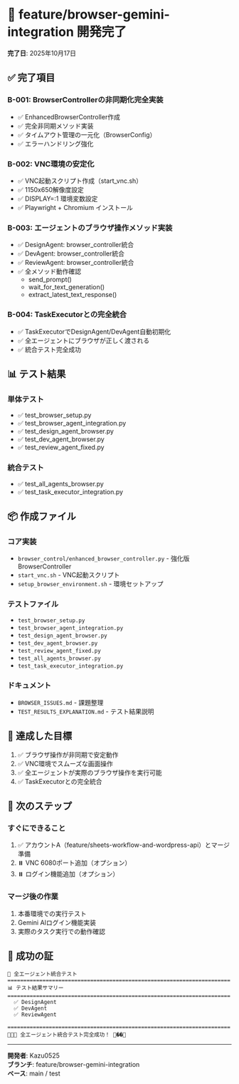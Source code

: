 # 🎉 feature/browser-gemini-integration 開発完了

**完了日**: 2025年10月17日

## ✅ 完了項目

### B-001: BrowserControllerの非同期化完全実装
- ✅ EnhancedBrowserController作成
- ✅ 完全非同期メソッド実装
- ✅ タイムアウト管理の一元化（BrowserConfig）
- ✅ エラーハンドリング強化

### B-002: VNC環境の安定化
- ✅ VNC起動スクリプト作成（start_vnc.sh）
- ✅ 1150x650解像度設定
- ✅ DISPLAY=:1 環境変数設定
- ✅ Playwright + Chromium インストール

### B-003: エージェントのブラウザ操作メソッド実装
- ✅ DesignAgent: browser_controller統合
- ✅ DevAgent: browser_controller統合
- ✅ ReviewAgent: browser_controller統合
- ✅ 全メソッド動作確認
  - send_prompt()
  - wait_for_text_generation()
  - extract_latest_text_response()

### B-004: TaskExecutorとの完全統合
- ✅ TaskExecutorでDesignAgent/DevAgent自動初期化
- ✅ 全エージェントにブラウザが正しく渡される
- ✅ 統合テスト完全成功

## 📊 テスト結果

### 単体テスト
- ✅ test_browser_setup.py
- ✅ test_browser_agent_integration.py
- ✅ test_design_agent_browser.py
- ✅ test_dev_agent_browser.py
- ✅ test_review_agent_fixed.py

### 統合テスト
- ✅ test_all_agents_browser.py
- ✅ test_task_executor_integration.py

## 📦 作成ファイル

### コア実装
- `browser_control/enhanced_browser_controller.py` - 強化版BrowserController
- `start_vnc.sh` - VNC起動スクリプト
- `setup_browser_environment.sh` - 環境セットアップ

### テストファイル
- `test_browser_setup.py`
- `test_browser_agent_integration.py`
- `test_design_agent_browser.py`
- `test_dev_agent_browser.py`
- `test_review_agent_fixed.py`
- `test_all_agents_browser.py`
- `test_task_executor_integration.py`

### ドキュメント
- `BROWSER_ISSUES.md` - 課題整理
- `TEST_RESULTS_EXPLANATION.md` - テスト結果説明

## 🎯 達成した目標

1. ✅ ブラウザ操作が非同期で安定動作
2. ✅ VNC環境でスムーズな画面操作
3. ✅ 全エージェントが実際のブラウザ操作を実行可能
4. ✅ TaskExecutorとの完全統合

## 🔄 次のステップ

### すぐにできること
1. ✅ アカウントA（feature/sheets-workflow-and-wordpress-api）とマージ準備
2. ⏸️ VNC 6080ポート追加（オプション）
3. ⏸️ ログイン機能追加（オプション）

### マージ後の作業
1. 本番環境での実行テスト
2. Gemini AIログイン機能実装
3. 実際のタスク実行での動作確認

## 🎊 成功の証
```
🎯 全エージェント統合テスト
======================================================================
📊 テスト結果サマリー
======================================================================
  ✅ DesignAgent
  ✅ DevAgent
  ✅ ReviewAgent

======================================================================
🎉🎉🎉 全エージェント統合テスト完全成功！ 🎉��🎉
```

---

**開発者**: Kazu0525  
**ブランチ**: feature/browser-gemini-integration  
**ベース**: main / test

